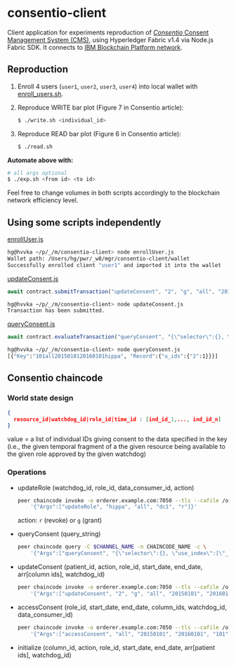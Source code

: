 # consentio-client

Client application for experiments reproduction of [_Consentio_ Consent Management System (CMS)](https://arxiv.org/abs/1910.07110),
using Hyperledger Fabric v1.4 via Node.js Fabric SDK.
It connects to [IBM Blockchain Platform network](https://cloud.ibm.com/docs/blockchain?topic=blockchain-ibp-console-app).

## Reproduction

1. Enroll 4 users (`user1`, `user2`, `user3`, `user4`) into local wallet
with [enroll_users.sh](./enroll_users.sh).

2. Reproduce WRITE bar plot (Figure 7 in Consentio article):

    ```bash
    $ ./write.sh <individual_id>
    ``` 
   
3. Reproduce READ bar plot (Figure 6 in Consentio article):

    ```bash
    $ ./read.sh 
    ``` 

**Automate above with:**

```bash
# all args optional
$ ./exp.sh <from id> <to id>
```

Feel free to change volumes in both scripts accordingly to the blockchain network efficiency level. 

## Using some scripts independently

[enrollUser.js](./enrollUser.js)
```bash
hg@hvvka ~/p/_/m/consentio-client> node enrollUser.js                                                                                                                                     1 master!?
Wallet path: /Users/hg/pwr/_w8/mgr/consentio-client/wallet
Successfully enrolled client "user1" and imported it into the wallet
```

[updateConsent.js](updateConsent.js)
```js
await contract.submitTransaction("updateConsent", "2", "g", "all", "20150101", "20160101", "101", "hippa");
```

```bash
hg@hvvka ~/p/_/m/consentio-client> node updateConsent.js                                                                                                                                          1 master!
Transaction has been submitted.
```

[queryConsent.js](queryConsent.js)
```js
await contract.evaluateTransaction("queryConsent", "{\"selector\":{}, \"use_index\":[\"_design/indexConsentDoc\", \"indexConsent\"]}");
```

```bash
hg@hvvka ~/p/_/m/consentio-client> node queryConsent.js                                                                                                                                             master!
[{"Key":"101all2015010120160101hippa", "Record":{"u_ids":{"2":1}}}]
```

## Consentio chaincode

### World state design

```json
{ 
  resource_id|watchdog_id|role_id|time_id : [ind_id_1,..., ind_id_n]
}
```

value = a list of individual IDs giving consent to the data specified in the key (i.e., the given temporal fragment of a the given resource being available to the given role approved by the given watchdog)

### Operations

- updateRole (watchdog_id, role_id, data_consumer_id, action)

    ```bash
    peer chaincode invoke -o orderer.example.com:7050 --tls --cafile /opt/gopath/src/github.com/hyperledger/fabric/peer/crypto/ordererOrganizations/example.com/orderers/orderer.example.com/msp/tlscacerts/tlsca.example.com-cert.pem -C $CHANNEL_NAME -n CHAINCODE_NAME -c \
        '{"Args":["updateRole", "hippa", "all", "dc1", "r"]}'
    ```
  
    action: `r` (revoke) or `g` (grant)

- queryConsent (query_string)

    ```bash
    peer chaincode query -C $CHANNEL_NAME -n CHAINCODE_NAME -c \
        '{"Args":["queryConsent", "{\"selector\":{}, \"use_index\":[\"_design/indexConsentDoc\", \"indexConsent\"]}"]}'
    ```

- updateConsent (patient_id, action, role_id, start_date, end_date, arr[column ids], watchdog_id)

    ```bash
    peer chaincode invoke -o orderer.example.com:7050 --tls --cafile /opt/gopath/src/github.com/hyperledger/fabric/peer/crypto/ordererOrganizations/example.com/orderers/orderer.example.com/msp/tlscacerts/tlsca.example.com-cert.pem -C $CHANNEL_NAME -n CHAINCODE_NAME -c \
        '{"Args":["updateConsent", "2", "g", "all", "20150101", "20160101", "101", "hippa"]}'
    ```

- accessConsent (role_id, start_date, end_date, column_ids, watchdog_id, data_consumer_id)

    ```bash
    peer chaincode invoke -o orderer.example.com:7050 --tls --cafile /opt/gopath/src/github.com/hyperledger/fabric/peer/crypto/ordererOrganizations/example.com/orderers/orderer.example.com/msp/tlscacerts/tlsca.example.com-cert.pem -C $CHANNEL_NAME -n CHAINCODE_NAME -c \
        '{"Args":["accessConsent", "all", "20150101", "20160101", "101", "hippa", "dc1"]}'
    ```

- initialize (column_id, action, role_id, start_date, end_date, arr[patient ids], watchdog_id)
